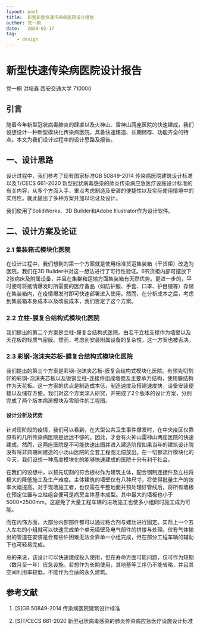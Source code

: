 ```yaml
---
layout: post
title:  新型新型快速传染病医院设计报告
author: 党一桐
date:   2020-02-17
tag: 
    - design
---
```


# 新型快速传染病医院设计报告

党一桐  洪培鑫  西安交通大学 710000

## 引言

随着今年新型冠状病毒肺炎的肆虐以及火神山、雷神山两座医院的快速建成，我们设想设计一种新型模块化传染病医院，具备快速建造、长期储存、功能齐全的特点。本文为我们设计过程中的设计思路及报告。

## 一、设计思路

设计过程中，我们参考了现有国家标准GB 50849-2014 传染病医院建筑设计标准以及T/CECS 661-2020 新型冠状病毒感染的肺炎传染病应急医疗设施设计标准的有关内容，从多个方面入手，重点考虑制造及安装的便捷性以及实际使用情境中的实用性。就此提出了多种方案并加以论证及设计。

我们使用了SolidWorks、3D Builder和Adobe Illustrator作为设计软件。

## 二、设计方案及论证

### 2.1 集装箱式模块化医院

在设计过程中，我们想到的第一个方案就是使用标准货运集装箱（干货柜）改造为医院。我们在3D Builder中对这一想法进行了可行性验证。6呎货柜内部可摆放下2张病床及附属设备，并且在集群和运输方面集装箱有天然优势。更进一步的，平时便可将疫情爆发时所需要的医疗备品（如防护服、手套、口罩、护目镜等）存储在集装箱内，在疫情爆发时即可快速部署进入使用。然而，在分析成本之后，考虑到集装箱本身成本以及改装成本，我们否定了这个方案。

### 2.2 立柱-膜复合结构式模块化医院

我们提出的第二个方案是立柱-膜复合结构式医院。由若干立柱支撑作为墙壁以及天花板的轻质气密膜。然而，考虑到安装附属设备的复杂性，这一方案也被否决。

### 2.3 彩钢-泡沫夹芯板-膜复合结构式模块化医院

我们提出的第三个方案是彩钢-泡沫夹芯板-膜复合结构式模块化医院。有预先切割好的彩钢-泡沫夹芯板以及钣钢立柱-连接件组成墙壁及主要承力结构，使用膜结构作为天花板。这一方案的优点是制造成本低，制造速度及搭建速度快，设备安装便捷以及储存方便。我们对这个方案深入研究，并完成了2个版本的设计方案，分别完成了两个版本病房模块及零部件的工程图。

#### 设计分析及优势

针对现阶段的疫情，我们可以看到，在大型公共卫生事件爆发时，在中央疫区仅靠原有的几所传染病医院是远远不够的。因此，才会有火神山雷神山两座医院的快速建成。然而，这两座医院是不可能快速出图并进入建造阶段如果当年的建筑设计院没有将非典期间建造的小汤山医院的全套工程图无偿放出。在一切都流行模块化的今天，我们设想一种高度模块化的能够快速建成的医院十分有利于社会。

在我们的设想中，以预先切割的符合板材作为建筑主体，配合钢制连接件及立柱将极大的降低施工及生产难度。主体建筑的墙壁仅有八种尺寸，将使得批量生产的效率大幅提高。对于现场施工者，也仅需在平整地面并预处理好管线后，将所有墙板在预定位置与立柱组合便可是病房主体基本成型。其中最大的墙板也小于5000*2500mm，这避免了大量工程车辆的进场施工也使多小组同时施工成为可能。

而在内饰方面，大部分内部部件都可以通过粘合剂与螺丝进行固定。实际上一个五人左右的小组就可以快速完成单个单元墙壁及电气部件的拼接与处理。仅有气体输出的管道在安装是会有些许困难无法全靠单一小组完成，但在部分工程车辆的辅助下也可轻易完成。

总的来说，该设计可以快速建成投入使用，但在寿命方面可能问题，仅可作为短期（数月至一年）应急设施。若想作为长期使用，其地基等工序仍不能省略，并且其空间利用率较低，不能作为合适的永久建筑。

## 参考文献

1. [S]GB 50849-2014 传染病医院建筑设计标准

2. [S]T/CECS 661-2020 新型冠状病毒感染的肺炎传染病应急医疗设施设计标准